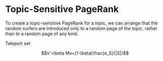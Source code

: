 # Topic-Sensitive PageRank
To create a topic-sensitive PageRank for a topic, we can arrange that the random surfers are introduced only to a random page of the topic, rather than to a random page of any kind.

Teleport set

$$v'=\beta Mv+(1-\beta)\frac{e_S}{|S|}$$
